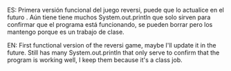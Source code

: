 ES:
Primera versión funcional del juego reversi, puede que lo actualice en el futuro . 
Aún tiene tiene muchos System.out.println que solo sirven para confirmar que el programa está funcionando, se pueden borrar pero
los mantengo porque es un trabajo de clase. 

EN:
First functional version of the reversi game, maybe I'll update it in the future.
Still has many System.out.println that only serve to confirm that the program is working well, 
I keep them because it's a class job.
